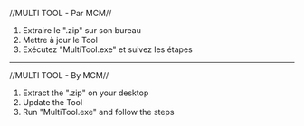 //MULTI TOOL - Par MCM//

1) Extraire le ".zip" sur son bureau
2) Mettre à jour le Tool
3) Exécutez "MultiTool.exe" et suivez les étapes

------------------------------------------------------------

//MULTI TOOL - By MCM//

1. Extract the ".zip" on your desktop
2. Update the Tool
3. Run "MultiTool.exe" and follow the steps

